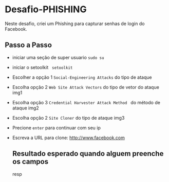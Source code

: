 # Desafio-PHISHING
Neste desafio, criei um Phishing para capturar senhas de login do Facebook.


## Passo a Passo
* iniciar uma seção de super usuario ``` sudo su ```
* iniciar o setoolkit ``` setoolkit```
* Escolher a opção 1 ``` Social-Engineering Attacks ``` do tipo de ataque
* Escolha opção 2 ``` Web Site Attack Vectors ``` do tipo de vetor do ataque
img1


* Escolha opção 3 ```Credential Harvester Attack Method ``` do método de ataque
  img2

* Escolha opção 2 ``` Site Cloner ``` do tipo de ataque
  img3

* Precione ```enter``` para continuar com seu ip
* Escreva a URL para clone: http://www.facebook.com

  ## Resultado esperado quando alguem preenche os campos
  resp

